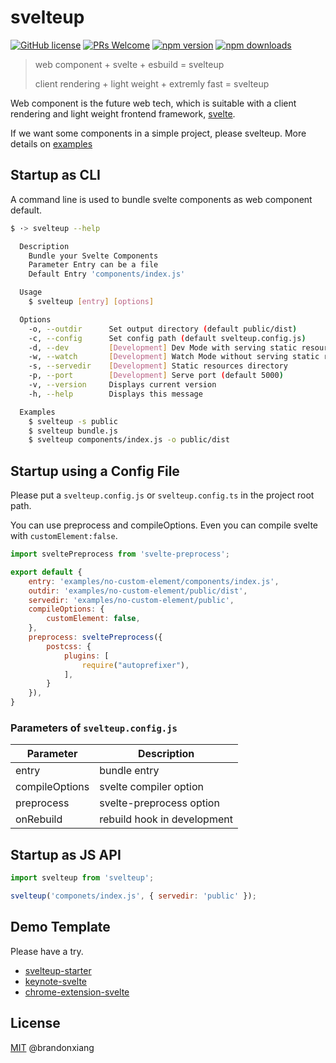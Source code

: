 # svelteup

[![GitHub license](https://img.shields.io/github/license/brandonxiang/svelteup)](https://github.com/brandonxiang/svelteup/blob/master/LICENSE)
[![PRs Welcome](https://img.shields.io/badge/PRs-welcome-orange.svg)](https://github.com/brandonxiang/svelteup/compare)
[![npm version](https://badgen.net/npm/v/svelteup)](https://npm.im/svelteup)
[![npm downloads](https://badgen.net/npm/dm/svelteup)](https://npm.im/svelteup)

> web component + svelte + esbuild = svelteup
>
> client rendering + light weight + extremly fast = svelteup

Web component is the future web tech, which is suitable with a client rendering and light weight frontend framework, [svelte](https://svelte.dev/).

If we want some components in a simple project, please svelteup. More details on [examples](./examples)

## Startup as CLI

A command line is used to bundle svelte components as web component default.

```bash
$ ·> svelteup --help  

  Description
    Bundle your Svelte Components 
    Parameter Entry can be a file 
    Default Entry 'components/index.js'

  Usage
    $ svelteup [entry] [options]

  Options
    -o, --outdir      Set output directory (default public/dist)
    -c, --config      Set config path (default svelteup.config.js)
    -d, --dev         [Development] Dev Mode with serving static resources (default false)
    -w, --watch       [Development] Watch Mode without serving static resources (default false)
    -s, --servedir    [Development] Static resources directory
    -p, --port        [Development] Serve port (default 5000)
    -v, --version     Displays current version
    -h, --help        Displays this message

  Examples
    $ svelteup -s public
    $ svelteup bundle.js
    $ svelteup components/index.js -o public/dist
```

## Startup using a Config File

Please put a `svelteup.config.js` or `svelteup.config.ts` in the project root path.

You can use preprocess and compileOptions. Even you can compile svelte with `customElement:false`.

```javascript
import sveltePreprocess from 'svelte-preprocess';

export default {
    entry: 'examples/no-custom-element/components/index.js',
    outdir: 'examples/no-custom-element/public/dist',
    servedir: 'examples/no-custom-element/public',
    compileOptions: {
        customElement: false,
    },
    preprocess: sveltePreprocess({
        postcss: {
            plugins: [
                require("autoprefixer"),  
            ],
        }
    }),
}
```

### Parameters of `svelteup.config.js`

Parameter  | Description
------------- | -------------
entry  | bundle entry
compileOptions  | svelte compiler option
preprocess | svelte-preprocess option
onRebuild | rebuild hook in development

## Startup as JS API

```javascript
import svelteup from 'svelteup';

svelteup('componets/index.js', { servedir: 'public' });
```

## Demo Template

Please have a try.

- [svelteup-starter](https://github.com/brandonxiang/svelteup-starter)
- [keynote-svelte](https://github.com/WhatisHappyPlanet/keynote-svelte)
- [chrome-extension-svelte](https://github.com/brandonxiang/chrome-extension-svelte)

## License

[MIT](./LICENSE) @brandonxiang

